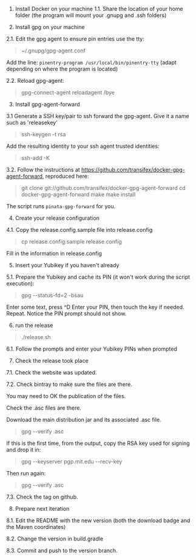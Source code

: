 1. Install Docker on your machine
1.1. Share the location of your home folder (the program will mount your .gnupg and .ssh folders)

2. Install gpg on your machine

2.1. Edit the gpg agent to ensure pin entries use the tty:
> ~/.gnupg/gpg-agent.conf

Add the line: `pinentry-program /usr/local/bin/pinentry-tty` (adapt depending on where the program is located)

2.2. Reload gpg-agent:

> gpg-connect-agent reloadagent /bye

3. Install gpg-agent-forward

3.1 Generate a SSH key/pair to ssh forward the gpg-agent. Give it a name such as 'releasekey'

> ssh-keygen -t rsa

Add the resulting identity to your ssh agent trusted identities:

> ssh-add -K <private key>

3.2. Follow the instructions at https://github.com/transifex/docker-gpg-agent-forward, reproduced here:

> git clone git://github.com/transifex/docker-gpg-agent-forward
> cd docker-gpg-agent-forward
> make
> make install

The script runs `pinata-gpg-forward` for you.

4. Create your release configuration

4.1. Copy the release.config.sample file into release.config

> cp release.config.sample release.config

Fill in the information in release.config

5. Insert your Yubikey if you haven't already

5.1. Prepare the Yubikey and cache its PIN (it won't work during the script execution):

> gpg --status-fd=2 -bsau <YOUR KEY ID>

Enter some text, press ^D
Enter your PIN, then touch the key if needed.
Repeat. Notice the PIN prompt should not show.

6. run the release

> ./release.sh

6.1. Follow the prompts and enter your Yubikey PINs when prompted

7. Check the release took place

7.1. Check the website was updated.

7.2. Check bintray to make sure the files are there.

You may need to OK the publication of the files.

Check the .asc files are there.

Download the main distribution jar and its associated .asc file.

> gpg --verify <downloaded file>.asc <downloaded file>

If this is the first time, from the output, copy the RSA key used for signing and drop it in:

> gpg --keyserver pgp.mit.edu --recv-key <RSA key ID>

Then run again:

> gpg --verify <downloaded file>.asc <downloaded file>

7.3. Check the tag on github.

8. Prepare next iteration

8.1. Edit the README with the new version (both the download badge and the Maven coordinates)

8.2. Change the version in build.gradle

8.3. Commit and push to the version branch.
